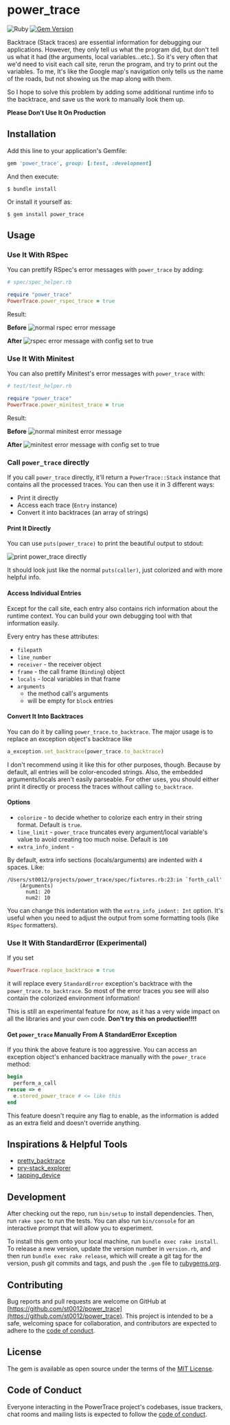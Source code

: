 # power_trace

![Ruby](https://github.com/st0012/power_trace/workflows/Ruby/badge.svg) [![Gem Version](https://badge.fury.io/rb/power_trace.svg)](https://badge.fury.io/rb/power_trace)

Backtrace (Stack traces) are essential information for debugging our applications. However, they only tell us what the program did, but don't tell us what it had (the arguments, local variables...etc.). So it's very often that we'd need to visit each call site, rerun the program, and try to print out the variables. To me, It's like the Google map's navigation only tells us the name of the roads, but not showing us the map along with them.

So I hope to solve this problem by adding some additional runtime info to the backtrace, and save us the work to manually look them up.

**Please Don't Use It On Production**

## Installation

Add this line to your application's Gemfile:

```ruby
gem 'power_trace', group: [:test, :development]
```

And then execute:

```
$ bundle install
```

Or install it yourself as:

```
$ gem install power_trace
```

## Usage

### Use It With RSpec

You can prettify RSpec's error messages with `power_trace` by adding:

```ruby
# spec/spec_helper.rb

require "power_trace"
PowerTrace.power_rspec_trace = true
```

Result:

**Before**
![normal rspec error message](https://github.com/st0012/power_trace/blob/master/images/normal_rspec_error.png)

**After**
![rspec error message with config set to true](https://github.com/st0012/power_trace/blob/master/images/power_trace_rspec_error.png)

### Use It With Minitest

You can also prettify Minitest's error messages with `power_trace` with:

```ruby
# test/test_helper.rb

require "power_trace"
PowerTrace.power_minitest_trace = true
```

Result:

**Before**
![normal minitest error message](https://github.com/st0012/power_trace/blob/master/images/normal_minitest_error.png)

**After**
![minitest error message with config set to true](https://github.com/st0012/power_trace/blob/master/images/power_minitst_error.png)

### Call `power_trace` directly

If you call `power_trace` directly, it'll return a `PowerTrace::Stack` instance that contains all the processed traces. You can then use it in 3 different ways:

- Print it directly
- Access each trace (`Entry` instance)
- Convert it into backtraces (an array of strings)

#### Print It Directly

You can use `puts(power_trace)` to print the beautiful output to stdout:

![print power_trace directly](https://github.com/st0012/power_trace/blob/master/images/print_directly.png)

It should look just like the normal `puts(caller)`, just colorized and with more helpful info.

#### Access Individual Entries

Except for the call site, each entry also contains rich information about the runtime context. You can build your own debugging tool with that information easily.

Every entry has these attributes:

- `filepath`
- `line_number`
- `receiver` - the receiver object
- `frame` - the call frame (`Binding`) object
- `locals` - local variables in that frame
- `arguments`
    - the method call's arguments
    - will be empty for `block` entries

#### Convert It Into Backtraces

You can do it by calling `power_trace.to_backtrace`. The major usage is to replace an exception object's backtrace like

```ruby
a_exception.set_backtrace(power_trace.to_backtrace)
```

I don't recommend using it like this for other purposes, though. Because by default, all entries will be color-encoded strings. Also, the embedded arguments/locals aren't easily parseable. For other uses, you should either print it directly or process the traces without calling `to_backtrace`.

#### Options

- `colorize` - to decide whether to colorize each entry in their string format. Default is `true`.
- `line_limit` - `power_trace` truncates every argument/local variable's value to avoid creating too much noise. Default is `100`
- `extra_info_indent` - 

By default, extra info sections (locals/arguments) are indented with `4` spaces. Like:

```
/Users/st0012/projects/power_trace/spec/fixtures.rb:23:in `forth_call'
    (Arguments)
      num1: 20
      num2: 10
```

You can change this indentation with the `extra_info_indent: Int` option. It's useful when you need to adjust the output from some formatting tools (like `RSpec` formatters).

### Use It With StandardError (Experimental)

If you set 

```ruby
PowerTrace.replace_backtrace = true
```

it will replace every `StandardError` exception's backtrace with the `power_trace.to_backtrace`. So most of the error traces you see will also contain the colorized environment information!

This is still an experimental feature for now, as it has a very wide impact on all the libraries and your own code. **Don't try this on production!!!!**

#### Get `power_trace` Manually From A StandardError Exception

If you think the above feature is too aggressive. You can access an exception object's enhanced backtrace manually with the `power_trace` method:

```ruby
begin
  perform_a_call
rescue => e
  e.stored_power_trace # <= like this
end
```

This feature doesn't require any flag to enable, as the information is added as an extra field and doesn't override anything.

## Inspirations & Helpful Tools

- [pretty_backtrace](https://github.com/ko1/pretty_backtrace)
- [pry-stack_explorer](https://github.com/pry/pry-stack_explorer)
- [tapping_device](https://github.com/st0012/tapping_device)

## Development

After checking out the repo, run `bin/setup` to install dependencies. Then, run `rake spec` to run the tests. You can also run `bin/console` for an interactive prompt that will allow you to experiment.

To install this gem onto your local machine, run `bundle exec rake install`. To release a new version, update the version number in `version.rb`, and then run `bundle exec rake release`, which will create a git tag for the version, push git commits and tags, and push the `.gem` file to [rubygems.org](https://rubygems.org/).

## Contributing

Bug reports and pull requests are welcome on GitHub at [https://github.com/st0012/power_trace](https://github.com/st0012/power_trace). This project is intended to be a safe, welcoming space for collaboration, and contributors are expected to adhere to the [code of conduct](https://github.com/%5BUSERNAME%5D/power_trace/blob/master/CODE_OF_CONDUCT.md).

## License

The gem is available as open source under the terms of the [MIT License](https://opensource.org/licenses/MIT).

## Code of Conduct

Everyone interacting in the PowerTrace project's codebases, issue trackers, chat rooms and mailing lists is expected to follow the [code of conduct](https://github.com/%5BUSERNAME%5D/power_trace/blob/master/CODE_OF_CONDUCT.md).
